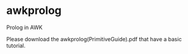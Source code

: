 # awkprolog
Prolog in AWK

Please download the awkprolog(PrimitiveGuide).pdf that have a basic tutorial.

